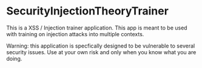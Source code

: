 # SecurityInjectionTheoryTrainer
This is a XSS / Injection trainer application. This app is meant to be used with training on injection attacks into multiple contexts.

Warning: this application is specfically designed to be vulnerable to several security issues. Use at your own risk and only when you know what you are doing.
